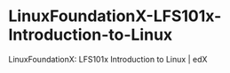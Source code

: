 # LinuxFoundationX-LFS101x-Introduction-to-Linux
LinuxFoundationX: LFS101x Introduction to Linux | edX
